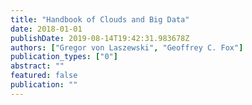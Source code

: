 ```yaml
---
title: "Handbook of Clouds and Big Data"
date: 2018-01-01
publishDate: 2019-08-14T19:42:31.983678Z
authors: ["Gregor von Laszewski", "Geoffrey C. Fox"]
publication_types: ["0"]
abstract: ""
featured: false
publication: ""
---
```


